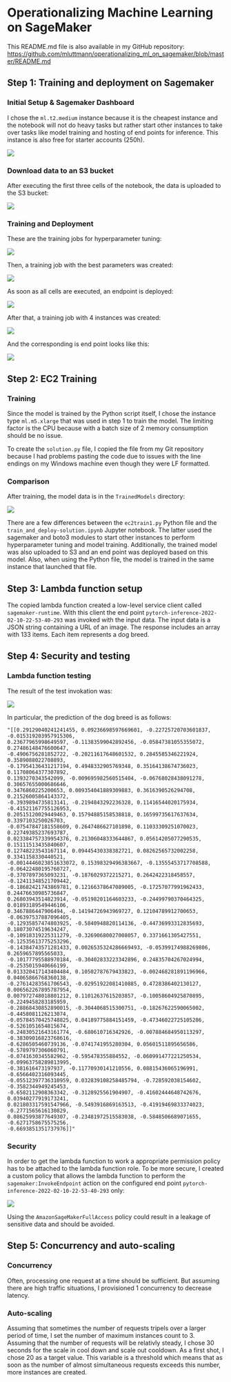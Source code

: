 # Operationalizing Machine Learning on SageMaker

This README.md file is also available in my GitHub repository: https://github.com/mluttmann/operationalizing_ml_on_sagemaker/blob/master/README.md

## Step 1: Training and deployment on Sagemaker

### Initial Setup & Sagemaker Dashboard

I chose the `ml.t2.medium` instance because it is the cheapest instance and the notebook will not do heavy tasks but rather start other instances to take over tasks like model training and hosting of end points for inference. This instance is also free for starter accounts (250h).

![](images/step_1_notebook_instance.png)

### Download data to an S3 bucket

After executing the first three cells of the notebook, the data is uploaded to the S3 bucket:

![](images/step_1_s3_bucket.png)

### Training and Deployment

These are the training jobs for hyperparameter tuning:

![](images/step_1_hyper_tune.png)

Then, a training job with the best parameters was created:

![](images/step_1_best_estimator_single.png)

As soon as all cells are executed, an endpoint is deployed:

![](images/step_1_end_point_single.png)

After that, a training job with 4 instances was created:

![](images/step_1_best_estimator_multi.png)

And the corresponding is end point looks like this:

![](images/step_1_end_point_multi.png)

## Step 2: EC2 Training

### Training
Since the model is trained by the Python script itself, I chose the instance type `ml.m5.xlarge` that was used in step 1 to train the model. The limiting factor is the CPU because with a batch size of 2 memory consumption should be no issue. 

To create the `solution.py` file, I copied the file from my Git repository because I had problems pasting the code due to issues with the line endings on my Windows machine even though they were LF formatted.

### Comparison

After training, the model data is in the `TrainedModels` directory:

![](images/step_2_ec2_model.png)

There are a few differences between the `ec2train1.py` Python file and the `train_and_deploy-solution.ipynb` Jupyter notebook. The latter used the sagemaker and boto3 modules to start other instances to perform hyperparameter tuning and model training. Additionally, the trained model was also uploaded to S3 and an end point was deployed based on this model. Also, when using the Python file, the model is trained in the same instance that launched that file.

## Step 3: Lambda function setup

The copied lambda function created a low-level service client called `sagemaker-runtime`. With this client the end point `pytorch-inference-2022-02-10-22-53-40-293` was invoked with the input data. The input data is a JSON string containing a URL of an image. The response includes an array with 133 items. Each item represents a dog breed.

## Step 4: Security and testing

### Lambda function testing

The result of the test invokation was:

![](images/step_4_lambda_function.png)

In particular, the prediction of the dog breed is as follows:

```
"[[0.29129040241241455, 0.09236698597669601, -0.22725720703601837, -0.015319203957915306,
0.23677965998649597, -0.11383599042892456, -0.05847381055355072, 0.27486148476600647,
-0.4906756281852722, -0.20211617648601532, 0.2845585346221924, 0.3589088022708893,
-0.17954136431217194, 0.4948332905769348, 0.35164138674736023, 0.11708064377307892,
0.1393270343542099, -0.009695982560515404, -0.06768028438091278, 0.30657655000686646,
0.3476860225200653, 0.009354041889309883, 0.3616390526294708, 0.21526005864143372,
-0.3939894735813141, -0.2194843292236328, 0.11416544020175934, -0.41521167755126953,
0.20515120029449463, 0.15794885158538818, 0.16599735617637634, 0.3397103250026703,
-0.07547847181558609, 0.2647486627101898, 0.11033309251070023, 0.22749385237693787,
0.023384757339954376, 0.21306048333644867, 0.05614205077290535, 0.15111513435840607,
0.12748223543167114, 0.09445430338382721, 0.08262565732002258, 0.3341158330440521,
-0.0014446023851633072, 0.15398329496383667, -0.13555453717708588, -0.06422480195760727,
-0.3707897365093231, -0.1876029372215271, 0.2642422318458557, -0.12411348521709442,
-0.18682421743869781, 0.12166378647089005, -0.17257077991962433, 0.24476630985736847,
0.26803943514823914, -0.05198201164603233, -0.24499790370464325, 0.01893189549446106,
0.3467886447906494, -0.14194726943969727, 0.12104789912700653, -0.06397537887096405,
-0.12935857474803925, -0.5840948820114136, -0.44736993312835693, 0.18073074519634247,
-0.10918319225311279, -0.32690680027008057, 0.3371661305427551, -0.12535613775253296,
-0.14384743571281433, 0.0026535324286669493, -0.05399174988269806, 0.2659657895565033,
-0.10177795588970184, -0.30402833223342896, 0.24835704267024994, -0.2535015940666199,
0.013320417143404484, 0.10502787679433823, -0.002468281891196966, 0.04065866768360138,
-0.27614283561706543, -0.02951922081410885, 0.4728386402130127, 0.006562267895787954,
0.007972748018801212, 0.11012637615203857, -0.10058604925870895, -0.2249458283185959,
-0.28868430852890015, -0.3044068515300751, -0.18267622590065002, -0.4458081126213074,
-0.05784570425748825, 0.04189775884151459, -0.47346022725105286, -0.5261051654815674,
-0.24830521643161774, -0.680610716342926, -0.007884684950113297, -0.38309016823768616,
-0.6286505460739136, -0.0741741955280304, 0.05601511895656586, -0.5789797306060791,
-0.0741630345582962, -0.595478355884552, -0.060991477221250534, -0.09963758289813995,
-0.381616473197937, -0.11770930141210556, 0.08815436065196991, -0.6566402316093445,
-0.05512397736310959, 0.032839108258485794, -0.728592038154602, -0.3582344949245453,
-0.6582112908363342, -0.3128925561904907, -0.41602444648742676, 0.03940277919173241,
0.021803317591547966, -0.5493916869163513, -0.41919469833374023, -0.2771565616130829,
0.08625993877649307, -0.23481972515583038, -0.5848506689071655, -0.6271758675575256,
-0.6693851351737976]]"
```

### Security 

In order to get the lambda function to work a appropriate permission policy has to be attached to the lambda function role. To be more secure, I created a custom policy that allows the lambda function to perform the `sagemaker:InvokeEndpoint` action on the configured end point `pytorch-inference-2022-02-10-22-53-40-293` only:

![](images/step_4_security.png)

Using the `AmazonSageMakerFullAccess` policy could result in a leakage of sensitive data and should be avoided.

## Step 5: Concurrency and auto-scaling

### Concurrency

Often, processing one request at a time should be sufficient. But assuming there are high traffic situations, I provisioned 1 concurrency to decrease latency.


### Auto-scaling

Assuming that sometimes the number of requests tripels over a larger period of time, I set the number of maximum instances count to 3. Assuming that the number of requests will be relativly steady, I chose 30 seconds for the scale in cool down and scale out cooldown. As a first shot, I chose 20 as a target value. This variable is a threshold which means that as soon as the number of almost simultaneous requests exceeds this number, more instances are created. 